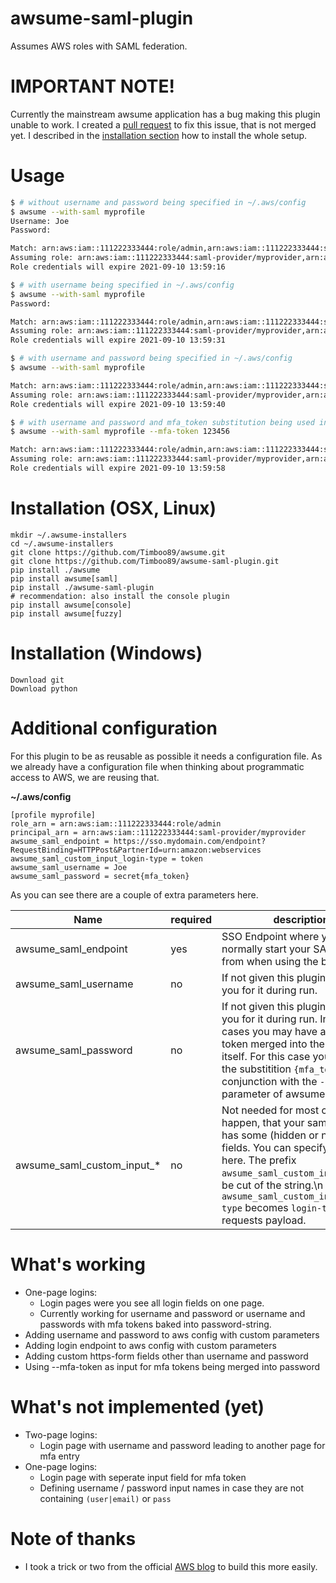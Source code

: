 # awsume-saml-plugin
Assumes AWS roles with SAML federation.

# IMPORTANT NOTE!
Currently the mainstream awsume application has a bug making this plugin unable to work.
I created a [pull request](https://github.com/trek10inc/awsume/pull/164) to fix this issue, that is not merged yet.
I described in the [installation section](#Installation) how to install the whole setup.

# Usage
```bash
$ # without username and password being specified in ~/.aws/config
$ awsume --with-saml myprofile
Username: Joe
Password: 

Match: arn:aws:iam::111222333444:role/admin,arn:aws:iam::111222333444:saml-provider/myprovider
Assuming role: arn:aws:iam::111222333444:saml-provider/myprovider,arn:aws:iam::111222333444:role/admin
Role credentials will expire 2021-09-10 13:59:16

$ # with username being specified in ~/.aws/config
$ awsume --with-saml myprofile
Password: 

Match: arn:aws:iam::111222333444:role/admin,arn:aws:iam::111222333444:saml-provider/myprovider
Assuming role: arn:aws:iam::111222333444:saml-provider/myprovider,arn:aws:iam::111222333444:role/admin
Role credentials will expire 2021-09-10 13:59:31

$ # with username and password being specified in ~/.aws/config
$ awsume --with-saml myprofile

Match: arn:aws:iam::111222333444:role/admin,arn:aws:iam::111222333444:saml-provider/myprovider
Assuming role: arn:aws:iam::111222333444:saml-provider/myprovider,arn:aws:iam::111222333444:role/admin
Role credentials will expire 2021-09-10 13:59:40

$ # with username and password and mfa_token substitution being used in password and specified in ~/.aws/config
$ awsume --with-saml myprofile --mfa-token 123456

Match: arn:aws:iam::111222333444:role/admin,arn:aws:iam::111222333444:saml-provider/myprovider
Assuming role: arn:aws:iam::111222333444:saml-provider/myprovider,arn:aws:iam::111222333444:role/admin
Role credentials will expire 2021-09-10 13:59:58
```

# Installation (OSX, Linux)
```
mkdir ~/.awsume-installers
cd ~/.awsume-installers
git clone https://github.com/Timboo89/awsume.git
git clone https://github.com/Timboo89/awsume-saml-plugin.git
pip install ./awsume
pip install awsume[saml]
pip install ./awsume-saml-plugin
# recommendation: also install the console plugin
pip install awsume[console]
pip install awsume[fuzzy]
```

# Installation (Windows)
```
Download git
Download python

```

# Additional configuration
For this plugin to be as reusable as possible it needs a configuration file.
As we already have a configuration file when thinking about programmatic access to AWS, we are reusing that.

**~/.aws/config** 
```
[profile myprofile]
role_arn = arn:aws:iam::111222333444:role/admin
principal_arn = arn:aws:iam::111222333444:saml-provider/myprovider
awsume_saml_endpoint = https://sso.mydomain.com/endpoint?RequestBinding=HTTPPost&PartnerId=urn:amazon:webservices
awsume_saml_custom_input_login-type = token
awsume_saml_username = Joe
awsume_saml_password = secret{mfa_token}
```

As you can see there are a couple of extra parameters here.

| Name | required | description |
| --- | --- | --- |
| awsume_saml_endpoint | yes | SSO Endpoint where you normally start your SAML login from when using the browser. |
| awsume_saml_username | no | If not given this plugin will prompt you for it during run. |
| awsume_saml_password | no | If not given this plugin will prompt you for it during run. In some cases you may have an MFA token merged into the password itself. For this case you can use the substitition `{mfa_token}` in conjunction with the `--mfa-token` parameter of awsume. |
| awsume_saml_custom_input_* | no | Not needed for most cases. It my happen, that your saml endpoint has some (hidden or not) input fields. You can specify them here. The prefix `awsume_saml_custom_input_` will be cut of the string.\n E.g. `awsume_saml_custom_input_login-type` becomes `login-type` in the requests payload. |

# What's working
* One-page logins:
  * Login pages were you see all login fields on one page.
  * Currently working for username and password or username and passwords with mfa tokens baked into password-string.
* Adding username and password to aws config with custom parameters
* Adding login endpoint to aws config with custom parameters
* Adding custom https-form fields other than username and password
* Using --mfa-token as input for mfa tokens being merged into password


# What's not implemented (yet)
* Two-page logins:
  * Login page with username and password leading to another page for mfa entry
* One-page logins:
  * Login page with seperate input field for mfa token
  * Defining username / password input names in case they are not containing `(user|email)` or `pass`

# Note of thanks
* I took a trick or two from the official [AWS blog](https://aws.amazon.com/blogs/security/how-to-implement-a-general-solution-for-federated-apicli-access-using-saml-2-0/) to build this more easily.